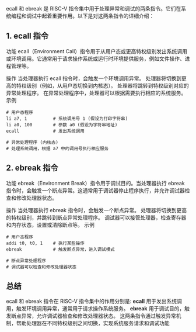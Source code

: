 ecall 和 ebreak 是 RISC-V 指令集中用于处理异常和调试的两条指令。它们在系统编程和调试中起着重要作用。以下是对这两条指令的详细介绍：

## 1. ecall 指令
功能
ecall（Environment Call）指令用于从用户态或更高特权级别发出系统调用或环境调用。它通常用于请求操作系统或运行时环境提供服务，例如文件操作、进程管理等。

操作
当处理器执行 ecall 指令时，会触发一个环境调用异常。
处理器将切换到更高的特权级别（例如，从用户态切换到内核态）。
处理器将跳转到特权级别对应的异常处理程序。
在异常处理程序中，处理器可以根据需要执行相应的系统服务。
示例

```Assembly
# 用户态程序
li a7, 1          # 系统调用号 1 (假设为打印字符串)
li a0, 100        # 参数 a0 (假设为字符串地址)
ecall             # 发出系统调用

# 异常处理程序 (内核态)
# 处理系统调用，根据 a7 中的调用号执行相应服务
```

## 2. ebreak 指令
功能
ebreak（Environment Break）指令用于调试目的。当处理器执行 ebreak 指令时，会触发一个断点异常。这通常用于调试器停止程序执行，并允许调试器检查和修改处理器状态。

操作
当处理器执行 ebreak 指令时，会触发一个断点异常。
处理器将切换到更高的特权级别，并跳转到断点异常处理程序。
调试器可以接管处理器，检查寄存器和内存状态，设置或清除断点等。
示例
```Assembly
# 用户态程序
addi t0, t0, 1    # 执行某些操作
ebreak            # 触发断点异常，进入调试模式

# 断点异常处理程序
# 调试器可以检查和修改处理器状态
```

## 总结
ecall 和 ebreak 指令在 RISC-V 指令集中的作用分别是:
**ecall** 用于发出系统调用，触发环境调用异常，通常用于请求操作系统服务。
**ebreak** 用于调试目的，触发断点异常，允许调试器检查和修改处理器状态。
这两条指令通过触发异常机制，帮助处理器在不同特权级别之间切换，实现系统服务请求和调试功能